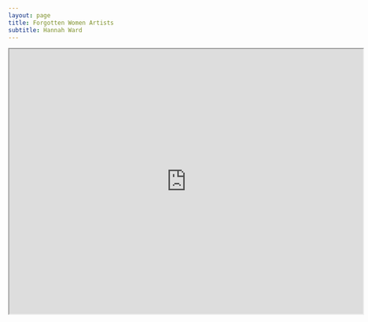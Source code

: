 ```yaml
---
layout: page
title: Forgotten Women Artists
subtitle: Hannah Ward
---
```


<iframe src="https://drive.google.com/file/d/1MI3n74nWwELv5dFM1QZrSnJok_cWVHL-/preview" width="720" height="540"></iframe>
